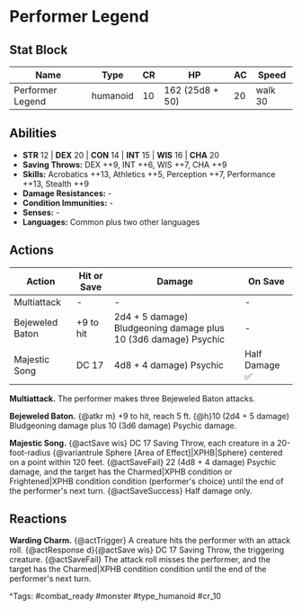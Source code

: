 # Performer Legend

## Stat Block

| Name | Type | CR | HP | AC | Speed |
|------|------|----|----|----|-------|
| Performer Legend | humanoid | 10 | 162 (25d8 + 50) | 20 | walk 30 |

## Abilities

- **STR** 12 | **DEX** 20 | **CON** 14 | **INT** 15 | **WIS** 16 | **CHA** 20
- **Saving Throws:** DEX ++9, INT ++6, WIS ++7, CHA ++9  
- **Skills:** Acrobatics ++13, Athletics ++5, Perception ++7, Performance ++13, Stealth ++9  
- **Damage Resistances:** -  
- **Condition Immunities:** -  
- **Senses:** -  
- **Languages:** Common plus two other languages


## Actions

| Action | Hit or Save | Damage | On Save |
|--------|--------------|--------|----------|
| Multiattack | - | - | - |
| Bejeweled Baton | +9 to hit | 2d4 + 5 damage) Bludgeoning damage plus 10 (3d6 damage) Psychic | - |
| Majestic Song | DC 17 | 4d8 + 4 damage) Psychic | Half Damage ✅ |

**Multiattack.** The performer makes three Bejeweled Baton attacks.

**Bejeweled Baton.** {@atkr m} +9 to hit, reach 5 ft. {@h}10 (2d4 + 5 damage) Bludgeoning damage plus 10 (3d6 damage) Psychic damage.

**Majestic Song.** {@actSave wis} DC 17 Saving Throw, each creature in a 20-foot-radius {@variantrule Sphere [Area of Effect]|XPHB|Sphere} centered on a point within 120 feet. {@actSaveFail} 22 (4d8 + 4 damage) Psychic damage, and the target has the Charmed|XPHB condition or Frightened|XPHB condition condition (performer's choice) until the end of the performer's next turn. {@actSaveSuccess} Half damage only.

## Reactions

**Warding Charm.** {@actTrigger} A creature hits the performer with an attack roll. {@actResponse d}{@actSave wis} DC 17 Saving Throw, the triggering creature. {@actSaveFail} The attack roll misses the performer, and the target has the Charmed|XPHB condition condition until the end of the performer's next turn.



^Tags: #combat_ready #monster #type_humanoid #cr_10